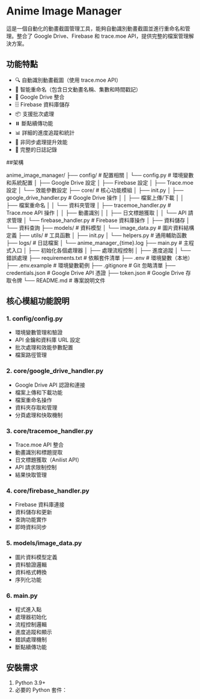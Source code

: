 # Anime Image Manager

這是一個自動化的動畫截圖管理工具，能夠自動識別動畫截圖並進行重命名和管理。整合了 Google Drive、Firebase 和 trace.moe API，提供完整的檔案管理解決方案。

## 功能特點

- 🔍 自動識別動畫截圖（使用 trace.moe API）
- 📝 智能重命名（包含日文動畫名稱、集數和時間戳記）
- 🔄 Google Drive 整合
- 🗄️ Firebase 資料庫儲存
- 📦 支援批次處理
- ⏸️ 斷點續傳功能
- 📊 詳細的進度追蹤和統計
- 🚀 非同步處理提升效能
- 📝 完整的日誌記錄

##架構 

anime_image_manager/
├── config/ # 配置相關
│ └── config.py # 環境變數和系統配置
│ ├── Google Drive 設定
│ ├── Firebase 設定
│ ├── Trace.moe 設定
│ └── 效能參數設定
├── core/ # 核心功能模組
│ ├── init.py
│ ├── google_drive_handler.py # Google Drive 操作
│ │ ├── 檔案上傳/下載
│ │ ├── 檔案重命名
│ │ └── 資料夾管理
│ ├── tracemoe_handler.py # Trace.moe API 操作
│ │ ├── 動畫識別
│ │ ├── 日文標題獲取
│ │ └── API 請求管理
│ └── firebase_handler.py # Firebase 資料庫操作
│ ├── 資料儲存
│ └── 資料查詢
├── models/ # 資料模型
│ └── image_data.py # 圖片資料結構定義
├── utils/ # 工具函數
│ ├── init.py
│ └── helpers.py # 通用輔助函數
├── logs/ # 日誌檔案
│ └── anime_manager_{time}.log
├── main.py # 主程式入口
│ ├── 初始化各個處理器
│ ├── 處理流程控制
│ ├── 進度追蹤
│ └── 錯誤處理
├── requirements.txt # 依賴套件清單
├── .env # 環境變數（本地）
├── .env.example # 環境變數範例
├── .gitignore # Git 忽略清單
├── credentials.json # Google Drive API 憑證
├── token.json # Google Drive 存取令牌
└── README.md # 專案說明文件
## 核心模組功能說明

### 1. config/config.py
- 環境變數管理和驗證
- API 金鑰和資料庫 URL 設定
- 批次處理和效能參數配置
- 檔案路徑管理

### 2. core/google_drive_handler.py
- Google Drive API 認證和連接
- 檔案上傳和下載功能
- 檔案重命名操作
- 資料夾存取和管理
- 分頁處理和快取機制

### 3. core/tracemoe_handler.py
- Trace.moe API 整合
- 動畫識別和標題提取
- 日文標題獲取（Anilist API）
- API 請求限制控制
- 結果快取管理

### 4. core/firebase_handler.py
- Firebase 資料庫連接
- 資料儲存和更新
- 查詢功能實作
- 即時資料同步

### 5. models/image_data.py
- 圖片資料模型定義
- 資料驗證邏輯
- 資料格式轉換
- 序列化功能

### 6. main.py
- 程式進入點
- 處理器初始化
- 流程控制邏輯
- 進度追蹤和顯示
- 錯誤處理機制
- 斷點續傳功能

## 安裝需求

1. Python 3.9+
2. 必要的 Python 套件：

